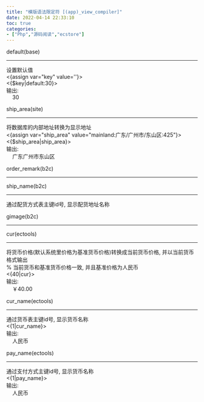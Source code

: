 ```yaml
---
title: "模版语法限定符 [(app)_view_compiler]"
date: 2022-04-14 22:33:10
toc: true
categories:
- ["Php","源码阅读","ecstore"]
---
```


default(base)

---

设置默认值<br /><{assign var="key" value=''}><br /><{$key|default:30}><br />输出:<br />    30


ship_area(site)

---

将数据库的内部地址转换为显示地址<br /><{assign var="ship_area" value="mainland:广东/广州市/东山区:425"}><br /><{$ship_area|ship_area}><br />输出:<br />    广东广州市东山区


order_remark(b2c)

---



ship_name(b2c)

---

通过配货方式表主键id号, 显示配货地址名称


gimage(b2c)

---



cur(ectools)

---

将货币价格(默认系统里价格为基准货币价格)转换成当前货币价格, 并以当前货币格式输出<br />% 当前货币和基准货币价格一致, 并且基准价格为人民币<br /><{40|cur}><br />输出:<br />    ￥40.00


cur_name(ectools)

---

通过货币表主键id号, 显示货币名称<br /><{1|cur_name}><br />输出:<br />    人民币


pay_name(ectools)

---

通过支付方式主键id号, 显示货币名称<br /><{1|pay_name}><br />输出:<br />    人民币

